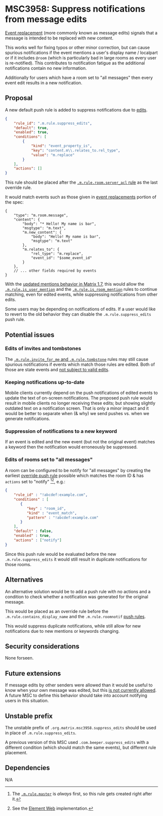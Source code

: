 # MSC3958: Suppress notifications from message edits

[Event replacement](https://spec.matrix.org/v1.7/client-server-api/#event-replacements)
(more commonly known as message edits) signals that a message is intended to
be replaced with new content.

This works well for fixing typos or other minor correction, but can cause
spurious notifications if the event mentions a user's display name / localpart or
if it includes `@room` (which is particularly bad in large rooms as every user
is re-notified). This contributes to notification fatigue as the additional
notifications contain no new information.

Additionally for users which have a room set to "all messages" then every event
edit results in a new notification.

## Proposal

A new default push rule is added to suppress notifications due to [edits](https://spec.matrix.org/v1.7/client-server-api/#event-replacements).

```json
{
    "rule_id": ".m.rule.suppress_edits",
    "default": true,
    "enabled": true,
    "conditions": [
        {
            "kind": "event_property_is",
            "key": "content.m\\.relates_to.rel_type",
            "value": "m.replace"
        }
    ],
    "actions": []
}
```

This rule should be placed after the [`.m.rule.room.server_acl` rule](https://spec.matrix.org/v1.7/client-server-api/#default-override-rules)
as the last override rule.

It would match events such as those given in [event replacements](https://spec.matrix.org/v1.7/client-server-api/#event-replacements)
portion of the spec:

```json5
{
    "type": "m.room.message",
    "content": {
        "body": "* Hello! My name is bar",
        "msgtype": "m.text",
        "m.new_content": {
            "body": "Hello! My name is bar",
            "msgtype": "m.text"
        },
        "m.relates_to": {
            "rel_type": "m.replace",
            "event_id": "$some_event_id"
        }
    },
    // ... other fields required by events
}
```

With the [updated mentions behavior in Matrix 1.7](https://spec.matrix.org/v1.7/client-server-api/#user-and-room-mentions),
this would allow the [`.m.rule.is_user_mention`](https://spec.matrix.org/v1.7/client-server-api/#_m_rule_is_user_mention)
and the [`.m.rule.is_room_mention`](https://spec.matrix.org/v1.7/client-server-api/#_m_rule_is_room_mention)
rules to continue matching, even for edited events, while suppressing notifications
from other edits.

Some users may be depending on notifications of edits. If a user would like to
revert to the old behavior they can disable the `.m.rule.suppress_edits` push rule.

## Potential issues

### Edits of invites and tombstones

The [`.m.rule.invite_for_me` and `.m.rule.tombstone`](https://spec.matrix.org/v1.7/client-server-api/#default-override-rules)
rules may still cause spurious notifications if events which match those rules
are edited. Both of those are state events and
[not subject to valid edits](https://spec.matrix.org/v1.7/client-server-api/#validity-of-replacement-events).

### Keeping notifications up-to-date

Mobile clients currently depend on the push notifications of edited events to update the
text of on-screen notifications. The proposed push rule would result in mobile clients no
longer receiving these edits; but showing slightly outdated text on a notification screen. That
is only a minor impact and it would be better to separate when (& why) we send pushes vs.
when we generate notifications.

### Suppression of notifications to a new keyword

If an event is edited and the new event (but not the original event) matches a keyword
then the notification would erroneously be suppressed.

### Edits of rooms set to "all messages"

A room can be configured to be notify for "all messages" by creating the earliest
[override push rule](https://spec.matrix.org/v1.7/client-server-api/#push-rules)
possible which matches the room ID & has `actions` set to "notify" [^1][^2], e.g.:

```json
{
    "rule_id" : "!abcdef:example.com",
    "conditions" : [
       {
          "key" : "room_id",
          "kind" : "event_match",
          "pattern" : "!abcdef:example.com"
       }
    ],
    "default" : false,
    "enabled" : true,
    "actions" : ["notify"]
}
```

Since this push rule would be evaluated before the new `.m.rule.suppress_edits` it would
still result in duplicate notifications for those rooms.

## Alternatives

An alternative solution would be to add a push rule with no actions and a condition to
check whether a notification was generated for the original message.

This would be placed as an override rule before the `.m.rule.contains_display_name`
and the `.m.rule.roomnotif` [push rules](https://spec.matrix.org/v1.7/client-server-api/#push-rules).

This would suppress duplicate notifications, while still allow for new notifications due
to new mentions or keywords changing.

## Security considerations

None forseen.

## Future extensions

If message edits by other senders were allowed than it would be useful to
know when your own message was edited, but this
[is not currently allowed](https://spec.matrix.org/v1.7/client-server-api/#validity-of-replacement-events).
A future MSC to define this behavior should take into account notifying
users in this situation.

## Unstable prefix

The unstable prefix of `.org.matrix.msc3958.suppress_edits` should be used in place of
`.m.rule.suppress_edits`.

A previous version of this MSC used `.com.beeper.suppress_edits` with a different condition
(which should match the same events), but different rule placement.

## Dependencies

N/A

[^1]: The [`.m.rule.master`](https://spec.matrix.org/v1.7/client-server-api/#default-override-rules)
is *always* first, so this rule gets created right after it.

[^2]: See the [Element Web](https://github.com/matrix-org/matrix-react-sdk/blob/da7aa4055e04f291be9b5141b704bd12aec03d0c/src/RoomNotifs.ts#L162-L170)
implementation.
